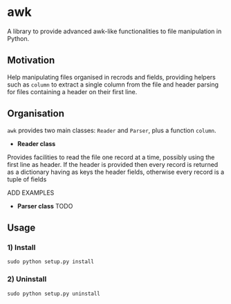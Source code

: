 awk
=====

A library to provide advanced awk-like functionalities to file manipulation in Python.

Motivation
-------------

Help manipulating files organised in recrods and fields, providing helpers such as `column` to extract a single column from the file and header parsing for files containing a header on their first line.


Organisation
------------

`awk` provides two main classes: `Reader` and `Parser`, plus a function `column`.

+ **Reader class**

Provides facilities to read the file one record at a time, possibly using the first line as header. If the header is provided then every record is returned as a dictionary having as keys the header fields, otherwise every record is a tuple of fields

ADD EXAMPLES

+ **Parser class**
TODO

Usage
--------

### 1) Install

    sudo python setup.py install

### 2) Uninstall

    sudo python setup.py uninstall

